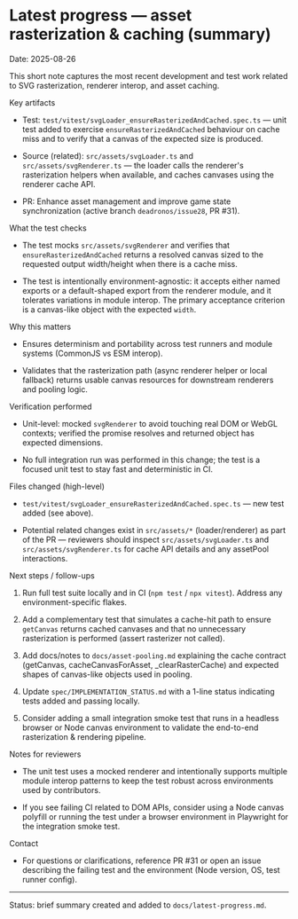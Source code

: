 
# Latest progress — asset rasterization & caching (summary)

Date: 2025-08-26

This short note captures the most recent development and test work related to SVG rasterization, renderer interop, and asset caching.

Key artifacts

- Test: `test/vitest/svgLoader_ensureRasterizedAndCached.spec.ts` — unit test added to exercise `ensureRasterizedAndCached` behaviour on cache miss and to verify that a canvas of the expected size is produced.

- Source (related): `src/assets/svgLoader.ts` and `src/assets/svgRenderer.ts` — the loader calls the renderer's rasterization helpers when available, and caches canvases using the renderer cache API.

- PR: Enhance asset management and improve game state synchronization (active branch `deadronos/issue28`, PR #31).

What the test checks

- The test mocks `src/assets/svgRenderer` and verifies that `ensureRasterizedAndCached` returns a resolved canvas sized to the requested output width/height when there is a cache miss.

- The test is intentionally environment-agnostic: it accepts either named exports or a default-shaped export from the renderer module, and it tolerates variations in module interop. The primary acceptance criterion is a canvas-like object with the expected `width`.

Why this matters

- Ensures determinism and portability across test runners and module systems (CommonJS vs ESM interop).

- Validates that the rasterization path (async renderer helper or local fallback) returns usable canvas resources for downstream renderers and pooling logic.

Verification performed

- Unit-level: mocked `svgRenderer` to avoid touching real DOM or WebGL contexts; verified the promise resolves and returned object has expected dimensions.

- No full integration run was performed in this change; the test is a focused unit test to stay fast and deterministic in CI.

Files changed (high-level)

- `test/vitest/svgLoader_ensureRasterizedAndCached.spec.ts` — new test added (see above).

- Potential related changes exist in `src/assets/*` (loader/renderer) as part of the PR — reviewers should inspect `src/assets/svgLoader.ts` and `src/assets/svgRenderer.ts` for cache API details and any assetPool interactions.

Next steps / follow-ups

1. Run full test suite locally and in CI (`npm test` / `npx vitest`). Address any environment-specific flakes.

2. Add a complementary test that simulates a cache-hit path to ensure `getCanvas` returns cached canvases and that no unnecessary rasterization is performed (assert rasterizer not called).

3. Add docs/notes to `docs/asset-pooling.md` explaining the cache contract (getCanvas, cacheCanvasForAsset, _clearRasterCache) and expected shapes of canvas-like objects used in pooling.

4. Update `spec/IMPLEMENTATION_STATUS.md` with a 1-line status indicating tests added and passing locally.

5. Consider adding a small integration smoke test that runs in a headless browser or Node canvas environment to validate the end-to-end rasterization & rendering pipeline.

Notes for reviewers

- The unit test uses a mocked renderer and intentionally supports multiple module interop patterns to keep the test robust across environments used by contributors.

- If you see failing CI related to DOM APIs, consider using a Node canvas polyfill or running the test under a browser environment in Playwright for the integration smoke test.

Contact

- For questions or clarifications, reference PR #31 or open an issue describing the failing test and the environment (Node version, OS, test runner config).

---

Status: brief summary created and added to `docs/latest-progress.md`.
